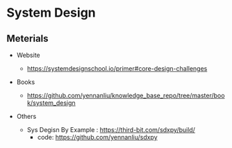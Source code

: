 # System Design

## Meterials

- Website
 	- https://systemdesignschool.io/primer#core-design-challenges

- Books
	- https://github.com/yennanliu/knowledge_base_repo/tree/master/book/system_design

- Others
	- Sys Degisn By Example : https://third-bit.com/sdxpy/build/	
		- code: https://github.com/yennanliu/sdxpy